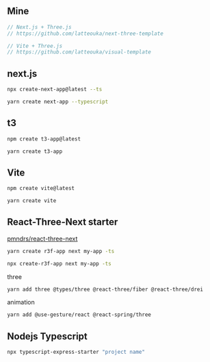 ## Mine

```typescript
// Next.js + Three.js
// https://github.com/latteouka/next-three-template

// Vite + Three.js
// https://github.com/latteouka/visual-template
```

## next.js

```bash copy
npx create-next-app@latest --ts
```

```bash copy
yarn create next-app --typescript
```

## t3

```bash copy
npm create t3-app@latest
```

```bash copy
yarn create t3-app
```

## Vite

```bash copy
npm create vite@latest
```

```bash copy
yarn create vite
```

## React-Three-Next starter

[pmndrs/react-three-next](https://github.com/pmndrs/react-three-next)

```bash copy
yarn create r3f-app next my-app -ts
```

```bash copy
npx create-r3f-app next my-app -ts
```

three

```bash copy
yarn add three @types/three @react-three/fiber @react-three/drei
```

animation

```bash copy
yarn add @use-gesture/react @react-spring/three
```

## Nodejs Typescript

```bash copy
npx typescript-express-starter "project name"
```
